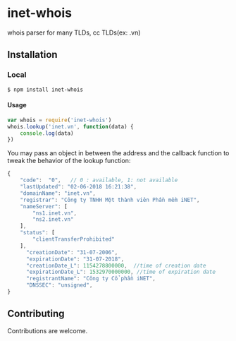 # inet-whois
whois parser for many TLDs, cc TLDs(ex: .vn)

## Installation

### Local

    $ npm install inet-whois

#### Usage

```js
var whois = require('inet-whois')
whois.lookup('inet.vn', function(data) {
	console.log(data)
})
```

You may pass an object in between the address and the callback function to tweak the behavior of the lookup function:

```js
{
	"code":  "0",   // 0 : available, 1: not available
	"lastUpdated": "02-06-2018 16:21:38",
    "domainName": "inet.vn",
    "registrar": "Công ty TNHH Một thành viên Phần mềm iNET",
    "nameServer": [
        "ns1.inet.vn",
        "ns2.inet.vn"
    ],
    "status": [
        "clientTransferProhibited"
    ],
      "creationDate": "31-07-2006",
      "expirationDate": "31-07-2018",
      "creationDate_L": 1154278800000,  //time of creation date
      "expirationDate_L": 1532970000000, //time of expiration date
      "registrantName": "Công ty Cổ phần iNET", 
      "DNSSEC": "unsigned",
}
````

## Contributing

Contributions are welcome.